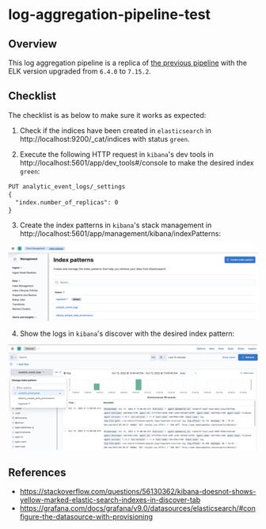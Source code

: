 # log-aggregation-pipeline-test

## Overview

This log aggregation pipeline is a replica of [the previous pipeline](https://github.com/tintinrevient/log-aggregation-pipeline) with the ELK version upgraded from `6.4.0` to `7.15.2`.

## Checklist

The checklist is as below to make sure it works as expected:

1. Check if the indices have been created in `elasticsearch` in http://localhost:9200/_cat/indices with status `green`.

2. Execute the following HTTP request in `kibana`'s dev tools in http://localhost:5601/app/dev_tools#/console to make the desired index `green`:
```
PUT analytic_event_logs/_settings
{
  "index.number_of_replicas": 0
}
```

3. Create the index patterns in `kibana`'s stack management in http://localhost:5601/app/management/kibana/indexPatterns:
<p float="left">
  <img src="pix/index-patterns.png" width="800" />
</p>

4. Show the logs in `kibana`'s discover with the desired index pattern:
<p float="left">
  <img src="pix/discover.png" width="800" />
</p>

## References

* https://stackoverflow.com/questions/56130362/kibana-doesnot-shows-yellow-marked-elastic-search-indexes-in-discover-tab
* https://grafana.com/docs/grafana/v9.0/datasources/elasticsearch/#configure-the-datasource-with-provisioning
